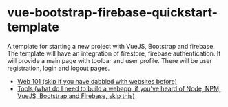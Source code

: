 # vue-bootstrap-firebase-quickstart-template
A template for starting a new project with VueJS, Bootstrap and firebase. The template will have an integration of firestore, firebase authentication. It will provide a main page with toolbar and user profile. There will be user registration, login and logout pages.
* [Web 101 (skip if you have dabbled with websites before)](./Web101.md)
* [Tools (what do I need to build a webapp, if you've heard of Node, NPM, VueJS, Bootstrap and Firebase, skip this)](./Tools.md)